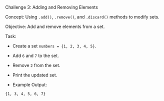 Challenge 3: Adding and Removing Elements  

Concept:   Using `.add()`, `.remove()`, and `.discard()` methods to modify sets.

Objective:   Add and remove elements from a set.

Task:  
- Create a set `numbers = {1, 2, 3, 4, 5}`.
- Add `6` and `7` to the set.
- Remove `2` from the set.
- Print the updated set.

- Example Output:  
```
{1, 3, 4, 5, 6, 7}
```
